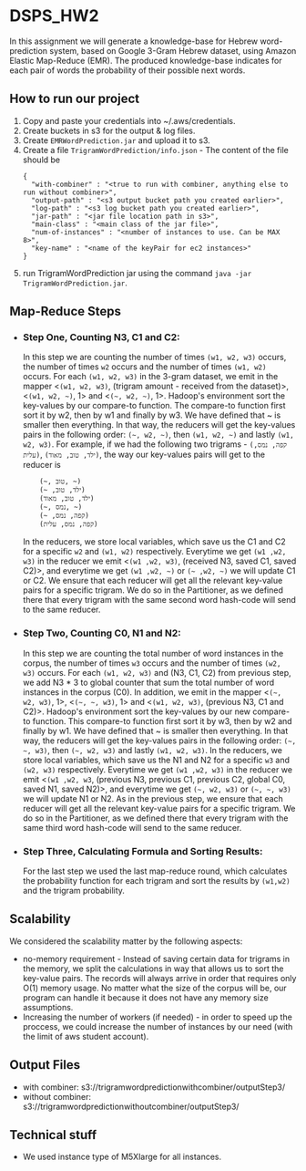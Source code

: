 # DSPS_HW2
In this assignment we will generate a knowledge-base for Hebrew word-prediction system, based on Google 3-Gram Hebrew dataset, using Amazon Elastic Map-Reduce (EMR).
The produced knowledge-base indicates for each pair of words the probability of their possible next words.

## How to run our project
1. Copy and paste your credentials into ~/.aws/credentials.
2. Create buckets in s3 for the output & log files.
3. Create `EMRWordPrediction.jar` and upload it to s3.
4. Create a file `TrigramWordPrediction/info.json` -
  The content of the file should be
    ```
    {
      "with-combiner" : "<true to run with combiner, anything else to run without combiner>",
      "output-path" : "<s3 output bucket path you created earlier>",
      "log-path" : "<s3 log bucket path you created earlier>",
      "jar-path" : "<jar file location path in s3>",
      "main-class" : "<main class of the jar file>",
      "num-of-instances" : "<number of instances to use. Can be MAX 8>",
      "key-name" : "<name of the keyPair for ec2 instances>"
    }
   ```
5. run TrigramWordPrediction jar using the command `java -jar TrigramWordPrediction.jar`.

## Map-Reduce Steps
- ### Step One, Counting N3, C1 and C2:
  In this step we are counting the number of times `(w1, w2, w3)` occurs, the number of times `w2` occurs and the number of times `(w1, w2)` occurs.
  For each `(w1, w2, w3)` in the 3-gram dataset, we emit in the mapper <`(w1, w2, w3)`, (trigram amount - received from the dataset)>, <`(w1, w2, ~)`, 1> and <`(~, w2, ~)`, 1>.
  Hadoop's environment sort the key-values by our compare-to function. The compare-to function first sort it by w2, then by w1 and finally by w3. We have defined that ~ is smaller then everything. In that way, the reducers will get the key-values pairs in the following order: `(~, w2, ~)`, then `(w1, w2, ~)` and lastly `(w1, w2, w3)`.
  For example, if we had the following two trigrams - `(קפה, נמס, עלית)`, `(ילד, טוב, מאוד)`, the way our key-values pairs will get to the reducer is
  ```
      (~, טוב, ~)
      (~ ,ילד, טוב)
      (ילד, טוב, מאוד)
      (~, נמס, ~)
      (~ ,קפה, נמס)
      (קפה, נמס, עלית)
  ```
  In the reducers, we store local variables, which save us the C1 and C2 for a specific `w2` and `(w1, w2)` respectively. Everytime we get `(w1 ,w2, w3)` in the reducer we emit <`(w1 ,w2, w3)`, (received N3, saved C1, saved C2)>, and everytime we get `(w1 ,w2, ~)` or `(~ ,w2, ~)` we will update C1 or C2.
  We ensure that each reducer will get all the relevant key-value pairs for a specific trigram. We do so in the Partitioner, as we defined there that every trigram with the same second word hash-code will send to the same reducer.
- ### Step Two, Counting C0, N1 and N2:
  In this step we are counting the total number of word instances in the corpus, the number of times `w3` occurs and the number of times `(w2, w3)` occurs.
  For each `(w1, w2, w3)` and (N3, C1, C2) from previous step, we add N3 * 3 to global counter that sum the total number of word instances in the corpus (C0). In addition, we emit in the mapper <`(~, w2, w3)`, 1>, <`(~, ~, w3)`, 1> and <`(w1, w2, w3)`, (previous N3, C1 and C2)>.
  Hadoop's environment sort the key-values by our new compare-to function. This compare-to function first sort it by w3, then by w2 and finally by w1. We have defined that ~ is smaller then everything. In that way, the reducers will get the key-values pairs in the following order: `(~, ~, w3)`, then `(~, w2, w3)` and lastly `(w1, w2, w3)`.
  In the reducers, we store local variables, which save us the N1 and N2 for a specific `w3` and `(w2, w3)` respectively. Everytime we get `(w1 ,w2, w3)` in the reducer we emit <`(w1 ,w2, w3`, (previous N3, previous C1, previous C2, global C0, saved N1, saved N2)>, and everytime we get `(~, w2, w3)` or `(~, ~, w3)` we will update N1 or N2.
  As in the previous step, we ensure that each reducer will get all the relevant key-value pairs for a specific trigram. We do so in the Partitioner, as we defined there that every trigram with the same third word hash-code will send to the same reducer.
- ### Step Three, Calculating Formula and Sorting Results:
  For the last step we used the last map-reduce round, which calculates the probability function for each trigram and sort the results by `(w1,w2)` and the trigram probability.

## Scalability
We considered the scalability matter by the following aspects:
- no-memory requirement - Instead of saving certain data for trigrams in the memory, we split the calculations in way that allows us to sort the key-value pairs. The records will always arrive in order that requires only O(1) memory usage. No matter what the size of the corpus will be, our program can handle it because it does not have any memory size assumptions.
- Increasing the number of workers (if needed) - in order to speed up the proccess, we could increase the number of instances by our need (with the limit of aws student account).

## Output Files
- with combiner: s3://trigramwordpredictionwithcombiner/outputStep3/
- without combiner: s3://trigramwordpredictionwithoutcombiner/outputStep3/
## Technical stuff
- We used instance type of M5Xlarge for all instances.
